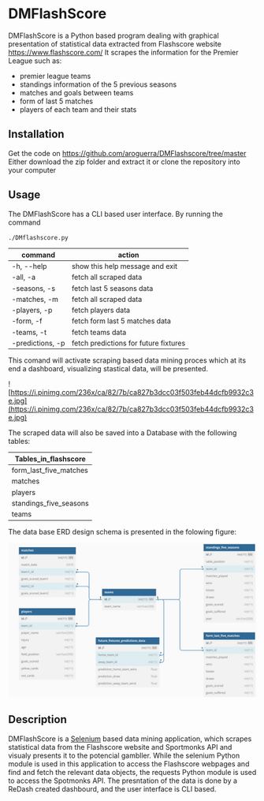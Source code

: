 # DMFlashScore

DMFlashScore is a Python based program dealing with graphical presentation of statistical data extracted from Flashscore website https://www.flashscore.com/
It scrapes the information for the Premier League such as:
- premier league teams
- standings information of the 5 previous seasons
- matches and goals between teams
- form of last 5 matches
- players of each team and their stats

## Installation

Get the code on https://github.com/aroguerra/DMFlashscore/tree/master
Either download the zip folder and extract it or clone the repository into your computer

## Usage

The DMFlashScore has a CLI based user interface.
By running the command
```bash
./DMflashscore.py
```
 command | action |
|--------------|-------------------------------|
| -h, --help   | show this help message and exit |
| -all, -a     | fetch all scraped data        |
| -seasons, -s | fetch last 5 seasons data     |
| -matches, -m | fetch all scraped data        |
| -players, -p | fetch players data            |
| -form, -f    | fetch form last 5 matches data |
| -teams, -t   | fetch teams data              |
| -predictions, -p| fetch predictions for future fixtures|

This comand will activate scraping based data mining proces which at its end a dashboard, visualizing stastical data, will be presented.

![https://i.pinimg.com/236x/ca/82/7b/ca827b3dcc03f503feb44dcfb9932c3e.jpg](https://i.pinimg.com/236x/ca/82/7b/ca827b3dcc03f503feb44dcfb9932c3e.jpg)

The scraped data will also be saved into a Database with the following tables:

| Tables_in_flashscore   |
|------------------------|
| form_last_five_matches |
| matches                |
| players                |
| standings_five_seasons |
| teams                  |

The data base ERD design schema is presented in the folowing figure:

![Example Image](./ERD.jpg)

## Description

DMFlashScore is a [Selenium](https://pypi.org/project/selenium/) based data mining application, which scrapes statistical data from the Flashscore website and Sportmonks API and visualy presents it to the potencial gambller. While the selenium Python module is used in this application to access the Flashscore webpages and find and fetch the relevant data objects, the requests Python module is used to access the Spotmonks API. The presntation of the data is done by a ReDash created dashbourd, and the user interface is CLI based.